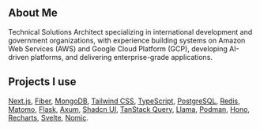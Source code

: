 ## About Me
Technical Solutions Architect specializing in international development and government organizations, with experience building systems on Amazon Web Services (AWS) and Google Cloud Platform (GCP), developing AI-driven platforms, and delivering enterprise-grade applications.

## Projects I use
[Next.js](https://nextjs.org/), [Fiber](https://gofiber.io/), [MongoDB](https://www.mongodb.com/), [Tailwind CSS](https://tailwindcss.com/), [TypeScript](https://www.typescriptlang.org/), [PostgreSQL](https://www.postgresql.org/), [Redis](https://redis.io/), [Matomo](https://matomo.org/), [Flask](https://flask.palletsprojects.com/), [Axum](https://docs.rs/axum/latest/axum/), [Shadcn UI](https://ui.shadcn.com/), [TanStack Query](https://tanstack.com/query/latest), [Llama](https://ai.meta.com/llama/), [Podman](https://podman.io/), [Hono](https://hono.dev/), [Recharts](https://recharts.github.io/en-US), [Svelte](https://svelte.dev/), [Nomic](https://ollama.com/library/nomic-embed-text).

